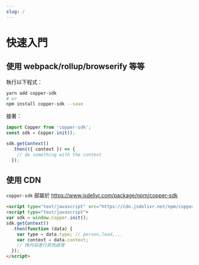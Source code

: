 ```yaml
---
slug: /
---
```


# 快速入門

## 使用 webpack/rollup/browserify 等等

執行以下程式：

```bash
yarn add copper-sdk
# or
npm install copper-sdk --save
```

接著：

```javascript
import Copper from 'copper-sdk';
const sdk = Copper.init();

sdk.getContext()
  .then(({ context }) => {
    // do something with the context
  });
```

## 使用 CDN
`copper-sdk` 部屬於 https://www.jsdelivr.com/package/npm/copper-sdk

```html
<script type="text/javascript" src="https://cdn.jsdelivr.net/npm/copper-sdk@latest/dist/copper-sdk.min.js"></script>
<script type="text/javascript">
var sdk = window.Copper.init();
sdk.getContext()
  .then(function (data) {
    var type = data.type; // person,lead,...
    var context = data.context;
    // 隊內容進行其他處理
  });
</script>
```
